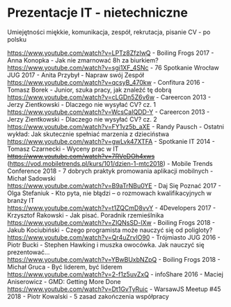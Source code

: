 # Prezentacje IT - nietechniczne
Umiejętności miękkie, komunikacja, zespół, rekrutacja, pisanie CV - po polsku

https://www.youtube.com/watch?v=LPTz8ZfzIwQ - Boiling Frogs 2017 - Anna Konopka - Jak nie zmarnować 8h za biurkiem?<br>
https://www.youtube.com/watch?v=sgi1XF_4SNc - 76 Spotkanie Wrocław JUG 2017 - Anita Przybył - Napraw swój Zespół<br>
https://www.youtube.com/watch?v=qcsyB_470kw - Confitura 2016 - Tomasz Borek - Junior, szuka pracy, jak znaleźć tę dobrą<br>
https://www.youtube.com/watch?v=cLGDn5Z6v6w - Careercon 2013 - Jerzy Zientkowski - Dlaczego nie wysyłać CV? cz. 1<br>
https://www.youtube.com/watch?v=WcsCaIQDD-Y - Careercon 2013 - Jerzy Zientkowski - Dlaczego nie wysyłać CV? cz. 2<br>
https://www.youtube.com/watch?v=FY1vz5b_aXE - Randy Pausch - Ostatni wykład: Jak skutecznie spełniać marzenia z dzieciństwa<br>
https://www.youtube.com/watch?v=gwLvk47XTFA - Spotkanie IT 2014 - Tomasz Czarnecki - Wyceny prac w IT<br/>
~~https://www.youtube.com/watch?v=7RVeDOh4xws~~ (https://vod.mobiletrends.pl/kurs/101/dzien-1-mtc2018) - Mobile Trends Conference 2018 - 7 dobrych praktyk promowania aplikacji mobilnych -  Michał Sadowski<br/>
https://www.youtube.com/watch?v=B9aTrNBu0YE - Daj Się Poznać 2017 - Olga Stefaniuk - Kto pyta, nie błądzi – o rozmowach kwalifikacyjnych w branży IT<br/>
https://www.youtube.com/watch?v=t1ZQCmD8vvY - 4Developers 2017 - Krzysztof Rakowski - Jak pisać. Poradnik rzemieślnika<br/>
https://www.youtube.com/watch?v=ZIQNsSD-lXw - Boiling Frogs 2018 - Jakub Kociubiński - Czego programista może nauczyć się od poligloty?<br/>
https://www.youtube.com/watch?v=Qr4uZrvIO90 - Trójmiasto JUG 2016 - Piotr Bucki - Stephen Hawking i muszka owocówka. Jak nauczyć się prezentować...<br/>
https://www.youtube.com/watch?v=YBwBUxbNZpQ - Boiling Frogs 2018 - Michał Gruca - Być liderem, być liderem<br/>
https://www.youtube.com/watch?v=2-f1z5uvZxQ - infoShare 2016 - Maciej Aniserowicz - GMD: Getting More Done<br/>
https://www.youtube.com/watch?v=Dt1GvTyRuic - WarsawJS Meetup #45 2018 - Piotr Kowalski - 5 zasad zakończenia współpracy<br/>
